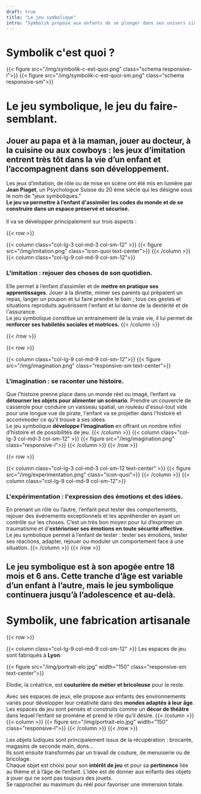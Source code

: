 ```yaml
---
draft: true
title: "Le jeu symbolique"
intro: "Symbolik propose aux enfants de se plonger dans ses univers singuliers et poétique. <br>Réalistes ou fantasques, les espaces de jeu Symbolik s'adaptent à l'âge pour laisser la liberté à l'imaginaire de se développer."
---
```

# Symbolik c'est quoi ?

{{< figure src="/img/symbolik-c-est-quoi.png" class="schema responsive-l">}}
{{< figure src="/img/symbolik-c-est-quoi-sm.png" class="schema responsive-sm">}}

# Le jeu symbolique, le jeu du faire-semblant.

## Jouer au papa et à la maman, jouer au docteur, à la cuisine ou aux cowboys : les jeux d’imitation entrent très tôt dans la vie d’un enfant et l’accompagnent dans son développement.

Les jeux d’imitation, de rôle ou de mise en scène ont été mis en lumière par **Jean Piaget**, un Psychologue Suisse du 20 ème siècle qui les désigne sous le nom de "jeux symboliques."  
**Le jeu va permettre à l’enfant d'assimiler les codes du monde et de se construire dans un espace préservé et sécurisé.**
<br>
<br>
Il va se développer principalement sur trois aspects :


{{< row >}}

{{< column class="col-lg-3 col-md-3 col-sm-12" >}}
{{< figure src="/img/imitation.png" class="icon-quoi text-center">}}
{{< /column >}}
{{< column class="col-lg-9 col-md-9 col-sm-12">}}
### L'imitation : rejouer des choses de son quotidien.

Elle permet à l’enfant d’assimiler et de **mettre en pratique ses apprentissages**. Jouer à la dinette, mimer ses parents qui préparent un repas, langer un poupon et lui faire prendre le bain ; tous ces gestes et situations reproduits aguérissent l'enfant et lui donne de la dextérité et de l'assurance.  
Le jeu symbolique constitue un entrainement de la vraie vie, il lui permet de **renforcer ses habiletés sociales et motrices.**
{{< /column >}}

{{< /row >}}



{{< row >}}

{{< column class="col-lg-9 col-md-9 col-sm-12">}}
{{< figure src="/img/imagination.png" class="responsive-sm text-center">}}

### L’imagination : se raconter une histoire.

Que l'histoire prenne place dans un monde réel ou imagé, l’enfant va **détourner les objets pour alimenter un scénario**. Prendre un couvercle de casserole pour conduire un vaisseau spatial, un rouleau d'essui-tout vide pour une longue vue de pirate, l'enfant va se projetter dans l'histoire et accommoder ce qu'il trouve à ses idées.   
Le jeu symbolique **développe l’imagination** en offrant un nombre infini d’histoire et de possibilités de jeu.
{{< /column >}}
{{< column class="col-lg-3 col-md-3 col-sm-12" >}}
{{< figure src="/img/imagination.png" class="responsive-l">}}
{{< /column >}}
{{< /row >}}


{{< row >}}

{{< column class="col-lg-3 col-md-3 col-sm-12 text-center" >}}
{{< figure src="/img/experimentation.png" class="icon-quoi">}}
{{< /column >}}
{{< column class="col-lg-9 col-md-9 col-sm-12">}}

### L'expérimentation : l'expression des émotions et des idées.

En prenant un rôle ou l’autre, l’enfant peut tester des comportements, rejouer des événements exceptionnels et les appréhender en ayant un contrôle sur les choses. C’est un très bon moyen pour lui d’exprimer un traumatisme et d'**extérioriser ses émotions en toute sécurité affective.**   
Le jeu symbolique permet à l’enfant de tester : tester ses émotions, tester ses réactions, adapter, rejouer ou moduler un comportement face à une situation.
{{< /column >}}
{{< /row >}}

## **Le jeu symbolique est à son apogée entre 18 mois et 6 ans**. Cette tranche d’âge est variable d’un enfant à l’autre, mais le jeu symbolique continuera jusqu’à l’adolescence et au-delà.




# Symbolik, une fabrication artisanale

{{< row >}}

{{< column class="col-lg-9 col-md-9 col-sm-12" >}}
Les espaces de jeu sont fabriqués à **Lyon**.

{{< figure src="/img/portrait-elo.jpg" width="150" class="responsive-sm text-center">}}

Elodie, la créatrice, est **couturière de métier et bricoleuse** pour le reste.

Avec ses espaces de jeux, elle propose aux enfants des environnements variés pour développer leur créativité dans des **mondes adaptés à leur âge**. Les espaces de jeu sont pensés et construits comme un **décor de théâtre** dans lequel l’enfant se promène et prend le rôle qu’il désire.
{{< /column >}}
{{< column >}}
{{< figure src="/img/portrait-elo.jpg" width="150" class="responsive-l">}}
{{< /column >}}
{{< /row >}}

Les objets ludiques sont principalement issus de la récupération : brocante, magasins de seconde main, dons...   
Ils sont ensuite transformés par un travail de couture, de menuiserie ou de bricolage.   
Chaque objet est choisi pour son **intérêt de jeu** et pour sa **pertinence** liée au thème et à l’âge de l’enfant. L’idée est de donner aux enfants des objets à jouer qui ne sont pas toujours des jouets.  
Se rapprocher au maximum du réél pour favoriser une immersion totale.
